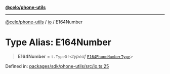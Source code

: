 [**@celo/phone-utils**](../../README.md)

***

[@celo/phone-utils](../../modules.md) / [io](../README.md) / E164Number

# Type Alias: E164Number

> **E164Number** = `t.TypeOf`\<*typeof* [`E164PhoneNumberType`](../variables/E164PhoneNumberType.md)\>

Defined in: [packages/sdk/phone-utils/src/io.ts:25](https://github.com/celo-org/developer-tooling/blob/master/packages/sdk/phone-utils/src/io.ts#L25)
